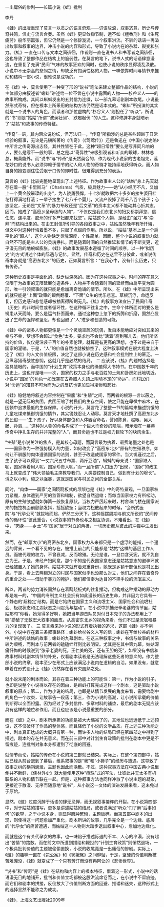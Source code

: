 
一出庸俗的惨剧——长篇小说《蛙》批判

李丹

《蛙》的出版重现了莫言一以贯之的语言奇观——词语放浪，叙事恣意，历史与传奇共鸣，信史与流言合奏。虽然《蛙》更显敛抑节制，远不如《檀香刑》和《生死疲劳》般华丽嚣张，但它仍然是一个修辞漩涡，一个叙事洪流。不驯的话语一再溢出故事和叙事的边界，冲击小说的内容和形式，导致了小说内在的杂糅、裂变和张力。《蛙》一直在口传与文本之间徘徊，作者则一直在说书人和书写者之间徘徊，这也导致了整部作品在结构上的脆弱性。在莫言的笔下，说书人式的话语肆意漫流，在重复了充满“民间”气味的故事狂欢的同时，也使小说的秩序显得凌乱涣散。小说中不无崇高的悲悯之情，却缺乏有饱满性格的人物。一味依靠时间与情节来推动和结构一部小说，很难说是成功的。
一

在《蛙》中，莫言使用了一种变了形的“说书”笔法来建立整部作品的结构，小说的主体部分由叙述者“蝌蚪”讲述给一位不曾在小说中露面的人物——杉谷义人——的故事所构成。其间以蝌蚪发出的五封信为连缀，以一部九幕话剧剧本收尾。小说虽然形式奇特，但在根本上所采用的结构方法仍然是话本式的。“蝌蚪”所扮演的其实就是一个说书人的角色，而读者和那位虚构的“杉谷义人”则担任了“听众”，所说的“书”则是“姑姑”所谓“‘波澜壮阔’、‘跌宕起伏’”的人生。这种修辞本身就暗示了“姑姑”和故事的传奇特征。

“传奇”一语，其内涵众说纷纭，但万法归一，“传奇”所指涉的总是某些超越于日常经验的叙事，无论是元稹所著的《传奇》（《莺莺传》）还是鲁迅在《中国小说史略》中所言之传奇源出志怪，其共性皆在于此。这种“超日常性”要么是写非同凡响的人，要么是写不一般的事，总之是以“奇异性”来吸引观者和听众的眼球，林林总总，概莫能外。而“说书”与“传奇”是天然契合的，作为现代小说家的古老祖先，莲花妙口的说书人必须仰赖于情节的动人和人物的奇特才能持续地获得听众，而人物自身的嬗变则往往受限于口传的即时性，很难得到充分的表达。

莫言的《蛙》比较完整地呈现出了上述特征。作为故事主人公的“姑姑”身上先天就存在着一股“卡里斯马”（Charisma）气质，极具魅力——她“从小经历不凡，又加上一个黄金般璀璨的出身”，为人骁勇强悍，十七岁就敢把六十多岁的接生婆田桂花打得满地打滚；一辈子接生了七八千个婴儿，又流产毁掉了两千八百个孩子；心志坚定，无论是“文革”的暴力专政还是“后文革”的资本主义都不能动其心折其志。因而，她成了“高密乡圣母级的人物”，“不仅仅是我们东北乡的妇女都崇拜您、信任您，连平度、胶州的许多产妇都来找您”。姑姑这个人物，是经由“强力”与“崇拜”而结构出来的。在由五封信所引导的各段叙事之中，姑姑虽然晚年有所忏悔，但文中对这种忏悔着墨不多，只起了点缀的作用。所以说，“姑姑”基本上是一个扁平化的“超人”，这个人物缺乏灵魂深度，个性简单。因而，整个小说的叙事动力就自然不可能是主人公的灵魂挣扎，而是随着时间的自然推延和情节的不断变更，近乎漫无目的地蜿蜒膨胀。《蛙》的故事发展基本遵循了时间的顺序，以一种“拟历史”的方式讲述个体的际遇与记忆。显然，传奇和历史在这里不分彼此，或者说传奇本身就是“高密东北乡”的历史，正如莫言所言：“在我心中，没有什么历史，只有传奇。”

这种历史叙事是平面化的、缺乏纵深感的。因为在这种叙事之中，时间的存在意义仅限于为故事的无限延展创造条件，人物并不会随着时间的延续而由扁平变为圆形，唯一引领叙事的就只能是愈加离奇诡谲的情节。所以，在《蛙》中所呈现出来的就只能是“上面”政策的颠倒翻覆、“下面”众生的忧乐悲喜。草根沉浮，命运反复，但历史感和悲怆感却被抽离得所剩无几。《蛙》的叙事方法宣告了民间传奇（历史）的非时间性或者循环性，在这种循环往复之中，生命个体所面对的要么是祸患从天而降，要么是运气扑面而来。通过这种忽上忽下的折腾和折磨，固然凸显出了生命的强悍和坚忍，却也回避了“人”进步和创造的可能。

《蛙》中的诸多人物都更像是一个个灵魂空疏的玩偶，发自本能地应对突如其来的幸与不幸，梦想不会超过“食色”太多，要求也不会比“活着”高到哪儿去。他们所坚持的价值，仅仅是沿袭千百年的朴素伦理，就算是有更高的理想，也不过是来自于国家的灌输。于是，“人”的价值自然也就被排空了。这种叙事模式在很大程度上决定了《蛙》的人文价值极限，决定了这部小说在历史感和社会批判性上的匮乏。一旦纵容猎奇战胜悲悯，这就几乎是必然的结局。
二
应该说，《蛙》的题材选择是独具慧眼的，而中国的“计划生育”政策本身也的确值得大书特书。在中国数千年的历史上，这也许是唯——次，国家的权力之手与老百姓的土炕和卧房如此地切近。小说中“国家”的角色一如笼罩在古希腊人头顶上阴晴不定的“命运”，而村民们对“命运”的知其不可为而为之的反抗也更加显得凄惨和悲壮。

《蛙》稳健地将叙述内容控制在“果腹”和“生殖”之间，而两者的根源一言以蔽之，就是一望无际的贫困。贫困压缩了村民们的生存空间，使之只能在卑微中麻木，在困顿中追求最低的生存保障。小说的开头，莫言花了整整一节的篇幅来描述饥饿的儿童吃煤来抵御饥饿的情节，其尖锐残忍让人动容。莫言天才地杜撰了高密东北乡的民俗——“生下孩子，好以身体部位和人体器官命名，譬如陈鼻、赵眼、吴大肠、孙肩……”这种对人物的命名构成了一个巨大而奇妙的隐喻，暗示着在一幕幕传奇中挣扎生存的并非完整的“人”，而其命运也不过是权力巨轮下的块肉余生。

“生殖”是小说关注的焦点，是其核心母题，而莫言最为执着、最费笔墨之处也是——国家作为一种强势楔入的力量，如何改变了“高密东北乡”原有的生殖秩序，如何让不驯服的肉体遵循国家的法则，甚至于改造成国家的零件。当大饥谨过之后，生了孩子可以得到“一丈六尺五寸布票、两斤豆油”，蝌蚪的母亲说：“国家缺人呢，国家等着用人呢，国家珍贵人呢。”而一旦所谓“人口压力”出现，“国家”的政策马上就变成了“伟大领袖毛主席教导我们，人类要控制自己，做到有计划的增长”。诱之以小利，施之以强暴，这就是国家与村民之间的全部关系。

同时，“肉体——国家”之间跷跷板式的颉颃也是《蛙》中的奇特景观，一旦国家权力紧绷，身体遭到严厉的监管和辖制，欲望自然退缩；而每当国家权力有所松动，原有的生殖欲望就如弹簧一般恢复原状。当权力严厉起来时，村舍和门楼在国家派来的拖拉机面前颤颤发抖，摇摇欲坠；当权力松散起来的时候，“会所式医院”与“代孕公司”就拔地而起，俨然三分天下。这种摇摆周期与前文所说的“民间传奇的循环性”彼此重合，小说叙事的节奏也与之相互协调。不难看出，在《蛙》中，“肉身——乡土”与“国家”居于对立的两极，一切历史都从彼此的冲撞中生发出来。

然而，在“邮票大小”的高密东北乡，国家权力从来都只是一个虚浮的能指，一个遥远的背景，一个看不见的存在，被推上前台的只能都是“姑姑”这样的基层工作人员。而被代理的权力，不曾衰减，反而增殖。无论是谁，一旦口含天宪，就不免自立为王。于是，未经产妇同意，那个不知是代表国家意志还是姑姑意志的避孕环就已经被置入了她的身体。姑姑本来就有着双重身份，她既是乡镇干部但也是村民出身。于是，看上去两相对立的村民与国家似乎也没那么对立，他们之间存在着奇异的重合之处——借助于暴力的掩护，他们都信奉为达目的不择手段的流氓主义。

所以，两者的势力消长固然存在着跷跷板式的往复摆动，但构成这种摆动的原动力却是唯一的，“中国的专制主义社会拥有如此漫长的历史生命，并非因为它具有一个静态的‘超稳定’结构，而是它始终在国家主义和流氓主义、国家社会和流氓社会、极权状态和江湖状态之间震荡与摆动”。在小说中抓捕张拳老婆的情节里，姑姑那句“你看，她凫得多好啊，她把当年游击队员对付日本鬼子的办法都用上了啊”勘破了无数宏大叙事的画皮。从高密东北乡的视角来看，他们不过是流氓和暴力的复现罢了。
三
莫言素来对小说的形式有着执著的追求，这部《蛙》亦不例外。小说中存在着三条叙事路径：蝌蚪给杉谷义人写的信；蝌蚪在写给杉谷的材料中所讲述的姑姑的故事；蝌蚪的九幕剧本。在这三种叙事之中，书信与故事的关系较为顺畅，而剧本与前两者的磕磕绊绊则比较明显。尤其是在其中第九幕，姑姑深痛忏悔的时候说到“张拳老婆的死，王仁美的死，还有王胆的死”，如果没有书信和故事材料对剧本情节的补充，仅看剧本读者是无法理解这些死者的意义的。作为整部小说的终章，剧本至少在形式上应该满足小说内在逻辑的自洽。如果没有，就意味着在形式设计上《蛙》仍然存在着有欠圆熟之处。

就小说末尾的剧本而论，其存在着三种功能上的可能性：第一，作为小说的引子，也即是说整个小说得以存在的因由，是蝌蚪打算完成这样一个剧本，这是驱动小说叙事的原点；第二，作为小说的结局，也即是从情节发展的角度来看，需要给剧中的角色一个收束，让故事告一段落；第三，作为小说的高潮，让小说所承载的价值判断得以全面袒露。因为经过了多封信件、多章材料的铺垫，最后的剧本无疑应该具有这样的地位和作用，而且也应该是小说最重要的部分。

而在《蛙》之中，剧本所承担的功能是被大大缩减了的，其地位也远远低于上述预设，这不仅破坏了作品的整体感，而且降低了小说的文学品质。在上述三种功能之中，剧本真正达成的大概只有第一种，而许多人物的结局已经在第四部之中得到了描述，剧本的存在并无意义。而在前三部中对计划生育政策的批判在剧本中更是不留痕迹，连批判对象本身都遭到了彻底的回避。

就情节而论，姑姑的传奇在小说的第三部就已结束。实际上，在整个第四部中，姑姑已经从前台退到了幕后，维系叙事的是“我”和“小狮子”的经历与遭遇。这导致了叙事之树的横斜蜿蜒，主题也因此而涣散。不过，这种叙事方法在中国古典小说里倒并不新鲜，《儒林外史》就大量使用这种“串珠”式的写法，让彼此并无太多有机联系的人物和情节联在一起。但是，这种叙事方法也同样冲散了小说主题的凝聚，更接近于散漫、无序而随意地“说书”，从小说这一文体的演进发展来看，这未免过于原始。

显然，《蛙》过度沉醉于话语的肆无忌惮，而无视叙事接榫的开裂。在小说第四部中，对于姑姑的描写，更多是讲述姑姑的结局，或者说满足“听众”们了解“后事如何”的欲望，之于小说本身，则显得臃肿繁琐，主题破碎。而第五部中剧本的出现，则使得这一问题愈加严重化，剧本所讲的故事，几乎完全是一个边缘、底层的“代孕女”的痛苦遭遇，而姑姑这一人物则大踏步退出叙事中心，愈加地边缘化。

而就是这个有关代孕女的故事，也一味陷于描述际遇的不幸、人心的冷漠，没有超出“苦情”的路数。而在前文中所遭到描绘和鞭挞的“计划生育政策”则悄然退场，一个极具批判价值的主题被偷偷置换，小说的收尾竟是一出庸俗的惨剧。实际上，《蛙》的趣味一直在《包公案》和《窦娥冤》之间徘徊，于是，坚硬的价值判断被苦难淹没，《蛙》就变成了一个只有芳汀而没有冉阿让的《悲惨世界》。

“说书”和“传奇”是《蛙》在结构和内容上的根本特征，借着这一形式，小说中的话语漫无目的地铺开，批判和价值立场都被这股洪流席卷而走，在小说中不留痕迹。而它们和剧本的拼接，反倒放大了价值判断方面的回避、推诿和迷失，这种形式上的选择显然不能称之为成功。

《蛙》，上海文艺出版社2009年
